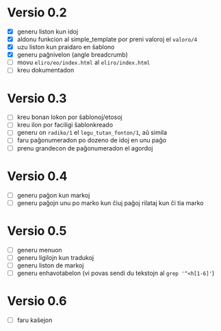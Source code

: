 Versio 0.2
==========
* [x] generu liston kun idoj
* [x] aldonu funkcion al simple_template por preni valoroj el `valoro/4`
* [x] uzu liston kun praidaro en ŝablono
* [x] generu paĝnivelon (angle breadcrumb)
* [ ] movu `eliro/eo/index.html` al `eliro/index.html`
* [ ] kreu dokumentadon

Versio 0.3
==========
* [ ] kreu bonan lokon por ŝablonoj/etosoj
* [ ] kreu ilon por faciligi ŝablonkreado
* [ ] generu on `radiko/1` el `legu_tutan_fonton/1`, aŭ simila
* [ ] faru paĝonumeradon po dozeno de idoj en unu paĝo
* [ ] prenu grandecon de paĝonumeradon el agordoj

Versio 0.4
==========
* [ ] generu paĝon kun markoj
* [ ] generu paĝojn unu po marko kun ĉiuj paĝoj rilataj kun ĉi tia marko

Versio 0.5
==========
* [ ] generu menuon
* [ ] generu ligilojn kun tradukoj
* [ ] generu liston de markoj
* [ ] generu enhavotabelon (vi povas sendi du tekstojn al `grep '^<h[1-6]'`)

Versio 0.6
==========
* [ ] faru kaŝejon
